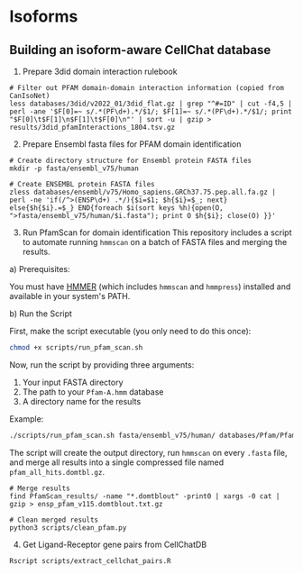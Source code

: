 # Isoforms

## Building an isoform-aware CellChat database

1. Prepare 3did domain interaction rulebook

```
# Filter out PFAM domain-domain interaction information (copied from CanIsoNet)
less databases/3did/v2022_01/3did_flat.gz | grep "^#=ID" | cut -f4,5 | perl -ane '$F[0]=~ s/.*(PF\d+).*/$1/; $F[1]=~ s/.*(PF\d+).*/$1/; print "$F[0]\t$F[1]\n$F[1]\t$F[0]\n"' | sort -u | gzip > results/3did_pfamInteractions_1804.tsv.gz
```

2. Prepare Ensembl fasta files for PFAM domain identification

```
# Create directory structure for Ensembl protein FASTA files
mkdir -p fasta/ensembl_v75/human

# Create ENSEMBL protein FASTA files
zless databases/ensembl/v75/Homo_sapiens.GRCh37.75.pep.all.fa.gz | perl -ne 'if(/^>(ENSP\d+) .*/){$i=$1; $h{$i}=$_; next} else{$h{$i}.=$_} END{foreach $i(sort keys %h){open(O, ">fasta/ensembl_v75/human/$i.fasta"); print O $h{$i}; close(O) }}'
```

3. Run PfamScan for domain identification
This repository includes a script to automate running `hmmscan` on a batch of FASTA files and merging the results.

  a) Prerequisites:

You must have [HMMER](http://hmmer.org/) (which includes `hmmscan` and `hmmpress`) installed and available in your system's PATH.

  b) Run the Script

First, make the script executable (you only need to do this once):
```bash
chmod +x scripts/run_pfam_scan.sh
```

Now, run the script by providing three arguments:
1.  Your input FASTA directory
2.  The path to your `Pfam-A.hmm` database
3.  A directory name for the results

Example:
```bash
./scripts/run_pfam_scan.sh fasta/ensembl_v75/human/ databases/Pfam/Pfam-A.hmm PfamScan_results/
```

The script will create the output directory, run `hmmscan` on every `.fasta` file, and merge all results into a single compressed file named `pfam_all_hits.domtbl.gz`.

```
# Merge results
find PfamScan_results/ -name "*.domtblout" -print0 | xargs -0 cat | gzip > ensp_pfam_v115.domtblout.txt.gz

# Clean merged results
python3 scripts/clean_pfam.py
```

4. Get Ligand-Receptor gene pairs from CellChatDB

```
Rscript scripts/extract_cellchat_pairs.R
```
